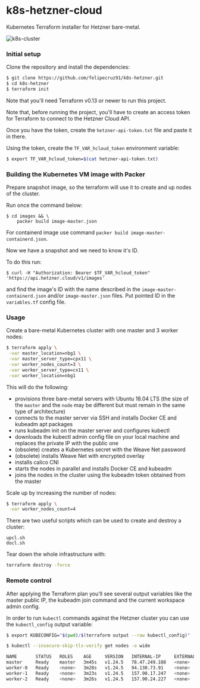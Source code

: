 # k8s-hetzner-cloud

Kubernetes Terraform installer for Hetzner bare-metal.

![k8s-cluster](docs/images/k8s-cluster.PNG)

### Initial setup

Clone the repository and install the dependencies:

```bash
$ git clone https://github.com/felipecruz91/k8s-hetzner.git
$ cd k8s-hetzner
$ terraform init
```

Note that you'll need Terraform v0.13 or newer to run this project.

Note that, before running the project, you'll have to create an access token for Terraform to connect to the Hetzner Cloud API.

Once you have the token, create the `hetzner-api-token.txt` file and paste it in there.

Using the token, create the `TF_VAR_hcloud_token` environment variable:

```bash
$ export TF_VAR_hcloud_token=$(cat hetzner-api-token.txt)
```

### Building the Kubernetes VM image with Packer

Prepare snapshot image, so the terraform will use it to create and up nodes of the cluster.

Run once the command below:

```cli
$ cd images && \
    packer build image-master.json
```

For containerd image use command `packer build image-master-containerd.json`.

Now we have a snapshot and we need to know it's ID.

To do this run:

```cli
$ curl -H "Authorization: Bearer $TF_VAR_hcloud_token" 'https://api.hetzner.cloud/v1/images'
```

and find the image's ID with the name described in the `image-master-containerd.json` and/or `image-master.json` files.
Put pointed ID in the `variables.tf` config file.

### Usage

Create a bare-metal Kubernetes cluster with one master and 3 worker nodes:

```bash
$ terraform apply \
 -var master_location=nbg1 \
 -var master_server_type=cpx11 \
 -var worker_nodes_count=3 \
 -var worker_server_type=cx11 \
 -var worker_location=nbg1
```

This will do the following:

- provisions three bare-metal servers with Ubuntu 18.04 LTS (the size of the `master` and the `node` may be different but must remain in the same type of architecture)
- connects to the master server via SSH and installs Docker CE and kubeadm apt packages
- runs kubeadm init on the master server and configures kubectl
- downloads the kubectl admin config file on your local machine and replaces the private IP with the public one
- (obsolete) creates a Kubernetes secret with the Weave Net password
- (obsolete) installs Weave Net with encrypted overlay
- installs calico CNI
- starts the nodes in parallel and installs Docker CE and kubeadm
- joins the nodes in the cluster using the kubeadm token obtained from the master

Scale up by increasing the number of nodes:

```bash
$ terraform apply \
 -var worker_nodes_count=4
```

There are two useful scripts which can be used to create and destroy a cluster:
```cli
upcl.sh
docl.sh
```

Tear down the whole infrastructure with:

```bash
terraform destroy -force
```

### Remote control

After applying the Terraform plan you'll see several output variables like the master public IP,
the kubeadm join command and the current workspace admin config.

In order to run `kubectl` commands against the Hetzner cluster you can use the `kubectl_config` output variable:

```bash
$ export KUBECONFIG="$(pwd)/$(terraform output --raw kubectl_config)"
```

```bash
$ kubectl --insecure-skip-tls-verify get nodes -o wide

NAME       STATUS   ROLES    AGE     VERSION   INTERNAL-IP     EXTERNAL-IP   OS-IMAGE             KERNEL-VERSION       CONTAINER-RUNTIME
master     Ready    master   3m45s   v1.24.5   78.47.249.188   <none>        Ubuntu 18.04.5 LTS   4.15.0-124-generic   docker://19.3.6
worker-0   Ready    <none>   3m28s   v1.24.5   94.130.73.91    <none>        Ubuntu 18.04.5 LTS   4.15.0-124-generic   docker://19.3.6
worker-1   Ready    <none>   3m23s   v1.24.5   157.90.17.247   <none>        Ubuntu 18.04.5 LTS   4.15.0-124-generic   docker://19.3.6
worker-2   Ready    <none>   3m26s   v1.24.5   157.90.24.227   <none>        Ubuntu 18.04.5 LTS   4.15.0-124-generic   docker://19.3.6
```
